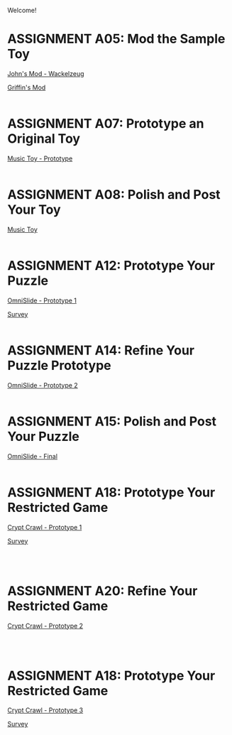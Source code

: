 Welcome!

# ASSIGNMENT A05: Mod the Sample Toy

[John's Mod - Wackelzeug](/a05/jcarrotta/game.html)

[Griffin's Mod](/a05/gbowers/game.html)
<br><br>

# ASSIGNMENT A07: Prototype an Original Toy

[Music Toy - Prototype](/a07/music-toy/game.html)
<br><br>

# ASSIGNMENT A08: Polish and Post Your Toy

[Music Toy](/a08/music-toy/game.html)
<br><br>

# ASSIGNMENT A12: Prototype Your Puzzle

[OmniSlide - Prototype 1](/a12/omnislide/game.html)

[Survey](https://forms.gle/PvyKgYHsKyCsxGBA8)
<br><br>

# ASSIGNMENT A14: Refine Your Puzzle Prototype

[OmniSlide - Prototype 2](/a14/omnislide/game.html)
<br><br>

# ASSIGNMENT A15: Polish and Post Your Puzzle

[OmniSlide - Final](/a15/omnislide/game.html)
<br><br>

# ASSIGNMENT A18: Prototype Your Restricted Game

[Crypt Crawl - Prototype 1](/a18/crypt/game.html)

[Survey](https://forms.gle/serauVFscCuC7ceP9)

<br><br>

# ASSIGNMENT A20: Refine Your Restricted Game

[Crypt Crawl - Prototype 2](/a20/crypt/game.html)

<br><br>

# ASSIGNMENT A18: Prototype Your Restricted Game

[Crypt Crawl - Prototype 3](/a21/crypt/game.html)

[Survey](https://forms.gle/T9b9eXc4X2bw28BP7)

<br><br><br>
